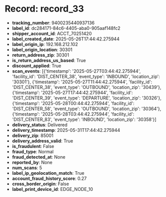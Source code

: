 # Record: record_33

- **tracking_number**: 9400235440937136
- **label_id**: dc284171-84c6-4405-aba0-905aaf148fc2
- **shipper_account_id**: ACCT_70251420
- **label_created_date**: 2025-05-26T17:44:42.275944
- **label_origin_ip**: 192.168.212.102
- **label_origin_location**: 30301
- **return_address_zip**: 30301
- **is_return_address_us_based**: True
- **discount_applied**: True
- **scan_events**: [{'timestamp': '2025-05-27T03:44:42.275944', 'facility_id': 'DIST_CENTER_38', 'event_type': 'INBOUND', 'location_zip': '30301'}, {'timestamp': '2025-05-27T11:44:42.275944', 'facility_id': 'DIST_CENTER_38', 'event_type': 'OUTBOUND', 'location_zip': '30439'}, {'timestamp': '2025-05-27T17:44:42.275944', 'facility_id': 'DIST_CENTER_39', 'event_type': 'DEPARTURE', 'location_zip': '30326'}, {'timestamp': '2025-05-28T00:44:42.275944', 'facility_id': 'DIST_CENTER_58', 'event_type': 'OUTBOUND', 'location_zip': '30364'}, {'timestamp': '2025-05-28T03:44:42.275944', 'facility_id': 'DIST_CENTER_83', 'event_type': 'INBOUND', 'location_zip': '30358'}]
- **delivery_status**: Delivered
- **delivery_timestamp**: 2025-05-31T17:44:42.275944
- **delivery_zip**: 85001
- **delivery_address_valid**: True
- **is_fraudulent**: False
- **fraud_type**: Normal
- **fraud_detected_at**: None
- **reported_by**: None
- **num_scans**: 5
- **label_ip_geolocation_match**: True
- **account_fraud_history_score**: 0.27
- **cross_border_origin**: False
- **label_print_device_id**: EDGE_NODE_10